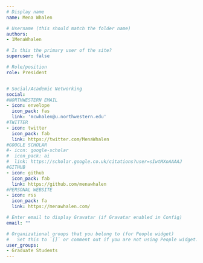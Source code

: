 ```yaml
---
# Display name
name: Mena Whalen

# Username (this should match the folder name)
authors:
- 1MenaWhalen

# Is this the primary user of the site?
superuser: false

# Role/position
role: President


# Social/Academic Networking
social:
#NORTHWESTERN EMAIL 
- icon: envelope
  icon_pack: fas
  link: 'mcwhalen@u.northwestern.edu'
#TWITTER
- icon: twitter
  icon_pack: fab
  link: https://twitter.com/MenaWhalen
#GOOGLE SCHOLAR
#- icon: google-scholar
#  icon_pack: ai
#  link: https://scholar.google.co.uk/citations?user=sIwtMXoAAAAJ
#GITHUB
- icon: github
  icon_pack: fab
  link: https://github.com/menawhalen
#PERSONAL WEBSITE 
- icon: rss
  icon_pack: fa
  link: https://menawhalen.com/

# Enter email to display Gravatar (if Gravatar enabled in Config)
email: ""

# Organizational groups that you belong to (for People widget)
#   Set this to `[]` or comment out if you are not using People widget.
user_groups:
- Graduate Students
---
```

